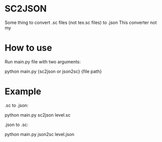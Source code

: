 # SC2JSON
Some thing to convert .sc files (not tex.sc files) to .json
This converter not my

# How to use
Run main.py file with two arguments:

python main.py {sc2json or json2sc} {file path}

# Example
  
.sc to .json:
  
python main.py sc2json level.sc
  
.json to .sc:
  
python main.py json2sc level.json
